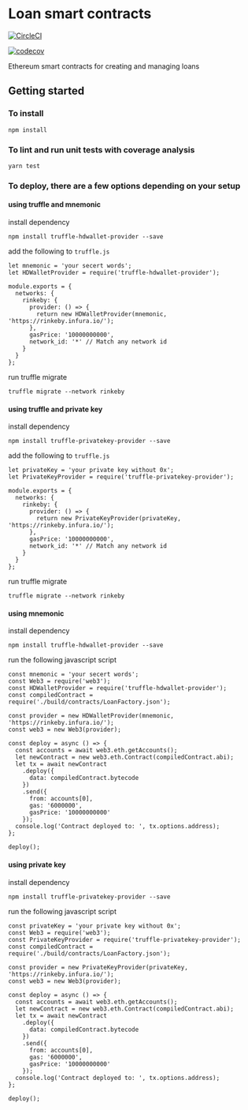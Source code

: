 # Loan smart contracts

[![CircleCI](https://circleci.com/gh/lendingblock/loan-contracts.svg?style=svg)](https://circleci.com/gh/lendingblock/loan-contracts)

[![codecov](https://codecov.io/gh/lendingblock/loan-contracts/branch/master/graph/badge.svg)](https://codecov.io/gh/lendingblock/loan-contracts)

Ethereum smart contracts for creating and managing loans

## Getting started

### To install
```
npm install
```
### To lint and run unit tests with coverage analysis
```
yarn test
```

[Truffle]: http://trufflesuite.com
[Solidity Coverage]: https://github.com/sc-forks/solidity-coverage

### To deploy, there are a few options depending on your setup

#### using truffle and mnemonic

install dependency
```
npm install truffle-hdwallet-provider --save
```
add the following to `truffle.js`
```
let mnemonic = 'your secert words';
let HDWalletProvider = require('truffle-hdwallet-provider');

module.exports = {
  networks: {
    rinkeby: {
      provider: () => {
        return new HDWalletProvider(mnemonic, 'https://rinkeby.infura.io/');
      },
      gasPrice: '10000000000',
      network_id: '*' // Match any network id
    }
  }
};

```
run truffle migrate
```
truffle migrate --network rinkeby
```
#### using truffle and private key

install dependency
```
npm install truffle-privatekey-provider --save
```
add the following to `truffle.js`
```
let privateKey = 'your private key without 0x';
let PrivateKeyProvider = require('truffle-privatekey-provider');

module.exports = {
  networks: {
    rinkeby: {
      provider: () => {
        return new PrivateKeyProvider(privateKey, 'https://rinkeby.infura.io/');
      },
      gasPrice: '10000000000',
      network_id: '*' // Match any network id
    }
  }
};

```
run truffle migrate
```
truffle migrate --network rinkeby
```

#### using mnemonic

install dependency
```
npm install truffle-hdwallet-provider --save
```
run the following javascript script

```
const mnemonic = 'your secert words';
const Web3 = require('web3');
const HDWalletProvider = require('truffle-hdwallet-provider');
const compiledContract = require('./build/contracts/LoanFactory.json');

const provider = new HDWalletProvider(mnemonic, 'https://rinkeby.infura.io/');
const web3 = new Web3(provider);

const deploy = async () => {
  const accounts = await web3.eth.getAccounts();
  let newContract = new web3.eth.Contract(compiledContract.abi);
  let tx = await newContract
    .deploy({
      data: compiledContract.bytecode
    })
    .send({
      from: accounts[0],
      gas: '6000000',
      gasPrice: '10000000000'
    });
  console.log('Contract deployed to: ', tx.options.address);
};

deploy();
```

#### using private key

install dependency
```
npm install truffle-privatekey-provider --save
```
run the following javascript script

```
const privateKey = 'your private key without 0x';
const Web3 = require('web3');
const PrivateKeyProvider = require('truffle-privatekey-provider');
const compiledContract = require('./build/contracts/LoanFactory.json');

const provider = new PrivateKeyProvider(privateKey, 'https://rinkeby.infura.io/');
const web3 = new Web3(provider);

const deploy = async () => {
  const accounts = await web3.eth.getAccounts();
  let newContract = new web3.eth.Contract(compiledContract.abi);
  let tx = await newContract
    .deploy({
      data: compiledContract.bytecode
    })
    .send({
      from: accounts[0],
      gas: '6000000',
      gasPrice: '10000000000'
    });
  console.log('Contract deployed to: ', tx.options.address);
};

deploy();
```
